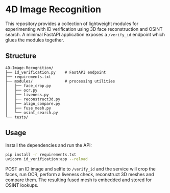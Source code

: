 # 4D Image Recognition

This repository provides a collection of lightweight modules for experimenting with ID verification using 3D face reconstruction and OSINT search. A minimal FastAPI application exposes a `/verify_id` endpoint which glues the modules together.

## Structure

```
4D-Image-Recognition/
├── id_verification.py    # FastAPI endpoint
├── requirements.txt
├── modules/              # processing utilities
│   ├── face_crop.py
│   ├── ocr.py
│   ├── liveness.py
│   ├── reconstruct3d.py
│   ├── align_compare.py
│   ├── fuse_mesh.py
│   └── osint_search.py
└── tests/
```

## Usage

Install the dependencies and run the API:

```bash
pip install -r requirements.txt
uvicorn id_verification:app --reload
```

POST an ID image and selfie to `/verify_id` and the service will crop the faces, run OCR, perform a liveness check, reconstruct 3D meshes and compare them. The resulting fused mesh is embedded and stored for OSINT lookups.
